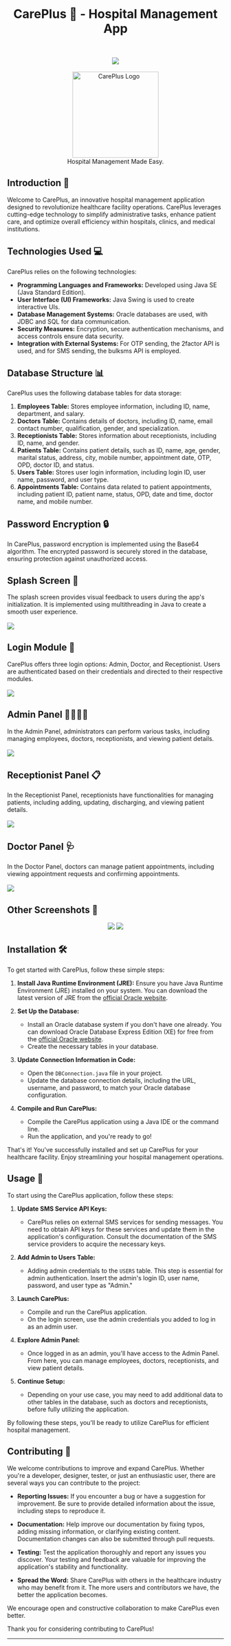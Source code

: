 <h1 align="center"> CarePlus 🏥 - Hospital Management App </h1> <br>
<p align="center">
  <img src="screenshots/login.png"><br><br>
  <img alt="CarePlus Logo" title="CarePlus" src="screenshots/logo.png" width="200"><br>
  Hospital Management Made Easy.
</p>

<a href="#introduction"></a>
## Introduction 🚀

Welcome to CarePlus, an innovative hospital management application designed to revolutionize healthcare facility operations. CarePlus leverages cutting-edge technology to simplify administrative tasks, enhance patient care, and optimize overall efficiency within hospitals, clinics, and medical institutions.


<a href="#technologies-used"></a>
## Technologies Used 💻

CarePlus relies on the following technologies:

- **Programming Languages and Frameworks:** Developed using Java SE (Java Standard Edition).
- **User Interface (UI) Frameworks:** Java Swing is used to create interactive UIs.
- **Database Management Systems:** Oracle databases are used, with JDBC and SQL for data communication.
- **Security Measures:** Encryption, secure authentication mechanisms, and access controls ensure data security.
- **Integration with External Systems:** For OTP sending, the 2factor API is used, and for SMS sending, the bulksms API is employed.

<a href="#database-structure"></a>
## Database Structure 📊

CarePlus uses the following database tables for data storage:

1. **Employees Table:** Stores employee information, including ID, name, department, and salary.
2. **Doctors Table:** Contains details of doctors, including ID, name, email contact number, qualification, gender, and specialization.
3. **Receptionists Table:** Stores information about receptionists, including ID, name, and gender.
4. **Patients Table:** Contains patient details, such as ID, name, age, gender, marital status, address, city, mobile number, appointment date, OTP, OPD, doctor ID, and status.
5. **Users Table:** Stores user login information, including login ID, user name, password, and user type.
6. **Appointments Table:** Contains data related to patient appointments, including patient ID, patient name, status, OPD, date and time, doctor name, and mobile number.

<a href="#password-encryption"></a>
## Password Encryption 🔒

In CarePlus, password encryption is implemented using the Base64 algorithm. The encrypted password is securely stored in the database, ensuring protection against unauthorized access.

<a href="#splash-screen"></a>
## Splash Screen 🌊

The splash screen provides visual feedback to users during the app's initialization. It is implemented using multithreading in Java to create a smooth user experience.<br><br>
<img src="screenshots/splashscreen.png">

<a href="#login-module"></a>
## Login Module 🔑

CarePlus offers three login options: Admin, Doctor, and Receptionist. Users are authenticated based on their credentials and directed to their respective modules.<br><br>
<img src="screenshots/login.png">

## Admin Panel 👩‍💼👨‍💼

In the Admin Panel, administrators can perform various tasks, including managing employees, doctors, receptionists, and viewing patient details.<br><br>
<img src="screenshots/admin.png">

<a href="#receptionist-panel"></a>
## Receptionist Panel 📋

In the Receptionist Panel, receptionists have functionalities for managing patients, including adding, updating, discharging, and viewing patient details.<br><br>
<img src="screenshots/receptionist.png">

<a href="#doctor-panel"></a>
## Doctor Panel 🩺

In the Doctor Panel, doctors can manage patient appointments, including viewing appointment requests and confirming appointments.<br><br>
<img src="screenshots/doctor.png">

<a href="#other-screenshots"></a>
## Other Screenshots 📸

<div align="center">
  <img src="screenshots/addpatient.png">
  <img src="screenshots/adddoctor.png">
</div>

<a href="#installation"></a>
## Installation 🛠️

To get started with CarePlus, follow these simple steps:

1. **Install Java Runtime Environment (JRE):** Ensure you have Java Runtime Environment (JRE) installed on your system. You can download the latest version of JRE from the [official Oracle website](https://www.oracle.com/java/technologies/javase-jre8-downloads.html).

2. **Set Up the Database:**
   - Install an Oracle database system if you don't have one already. You can download Oracle Database Express Edition (XE) for free from the [official Oracle website](https://www.oracle.com/database/technologies/xe-downloads.html).
   - Create the necessary tables in your database.

3. **Update Connection Information in Code:**
   - Open the `DBConnection.java` file in your project.
   - Update the database connection details, including the URL, username, and password, to match your Oracle database configuration.

4. **Compile and Run CarePlus:**
   - Compile the CarePlus application using a Java IDE or the command line.
   - Run the application, and you're ready to go!

That's it! You've successfully installed and set up CarePlus for your healthcare facility. Enjoy streamlining your hospital management operations.

<a href="#usage"></a>
## Usage 📖

To start using the CarePlus application, follow these steps:

1. **Update SMS Service API Keys:**
   - CarePlus relies on external SMS services for sending messages. You need to obtain API keys for these services and update them in the application's configuration. Consult the documentation of the SMS service providers to acquire the necessary keys.

2. **Add Admin to Users Table:**
   - Adding admin credentials to the `USERS` table. This step is essential for admin authentication. Insert the admin's login ID, user name, password, and user type as "Admin."

3. **Launch CarePlus:**
   - Compile and run the CarePlus application.
   - On the login screen, use the admin credentials you added to log in as an admin user.

4. **Explore Admin Panel:**
   - Once logged in as an admin, you'll have access to the Admin Panel. From here, you can manage employees, doctors, receptionists, and view patient details.

5. **Continue Setup:**
   - Depending on your use case, you may need to add additional data to other tables in the database, such as doctors and receptionists, before fully utilizing the application.

By following these steps, you'll be ready to utilize CarePlus for efficient hospital management.

<a href="#contributing"></a>
## Contributing 🤝

We welcome contributions to improve and expand CarePlus. Whether you're a developer, designer, tester, or just an enthusiastic user, there are several ways you can contribute to the project:

- **Reporting Issues:** If you encounter a bug or have a suggestion for improvement. Be sure to provide detailed information about the issue, including steps to reproduce it.

- **Documentation:** Help improve our documentation by fixing typos, adding missing information, or clarifying existing content. Documentation changes can also be submitted through pull requests.

- **Testing:** Test the application thoroughly and report any issues you discover. Your testing and feedback are valuable for improving the application's stability and functionality.

- **Spread the Word:** Share CarePlus with others in the healthcare industry who may benefit from it. The more users and contributors we have, the better the application becomes.

We encourage open and constructive collaboration to make CarePlus even better.

Thank you for considering contributing to CarePlus!

---

